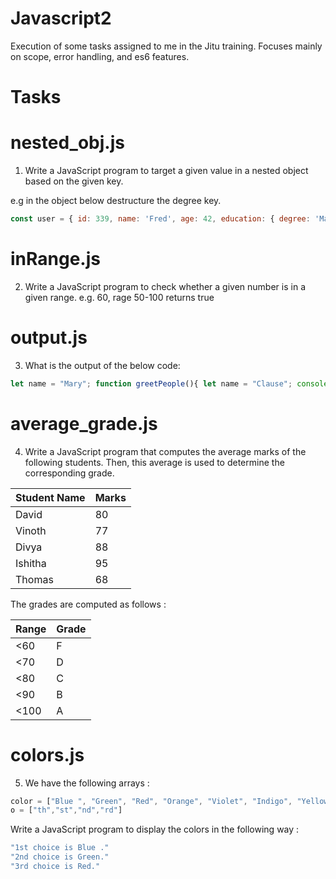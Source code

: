 # Javascript2
Execution of some tasks assigned to me in the Jitu training. Focuses mainly on scope, error handling, and es6 features.

# Tasks

# nested_obj.js

1. Write a JavaScript program to target a given value in a nested object based on the given key.

e.g in the object below destructure the degree key.

```js
const user = { id: 339, name: 'Fred', age: 42, education: { degree: 'Masters'} }
```

# inRange.js

2. Write a JavaScript program to check whether a given number is in a given range. e.g. 60, rage 50-100 returns true

# output.js

3. What is the output of the below code:
```js
let name = "Mary"; function greetPeople(){ let name = "Clause"; console.log(`Hello ${name}`) } greetPeople()
```

# average_grade.js

4. Write a JavaScript program that computes the average marks of the following students. Then, this average is used to determine the corresponding grade.

Student Name | Marks| 
--- | --- | 
David | 80 |
Vinoth | 77 |
Divya | 88 |
Ishitha | 95 |
Thomas | 68 |

The grades are computed as follows :

Range | Grade| 
--- | --- | 
<60 | F |
<70 | D |
<80 | C |
<90 | B |
<100| A |

# colors.js

5. We have the following arrays : 
```js
color = ["Blue ", "Green", "Red", "Orange", "Violet", "Indigo", "Yellow "];
o = ["th","st","nd","rd"]
```
Write a JavaScript program to display the colors in the following way :
```bash
"1st choice is Blue ."
"2nd choice is Green."
"3rd choice is Red."
```

